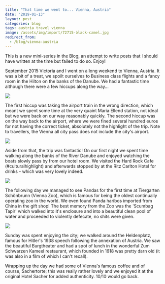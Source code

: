 ```yaml
---
title: "That time we went to... Vienna, Austria"
date: "2019-01-13"
layout: post
categories: blog
tags: austria travel vienna
image: /assets/img/import/72715-black-camel.jpg
redirect_from:
  - /blog/vienna-austria
---
```


This is a new mini-series in the Blog, an attempt to write posts that I should have written at the time but failed to do so. Enjoy!

September 2015 Victoria and I went on a long weekend to Vienna, Austria. It was a bit of a treat, we spoilt ourselves to Business class flights and a fancy room in the Hilton on the banks of the Danube. We had a fantastic time although there were a few hiccups along the way...

![][photo-1]

The first hiccup was taking the airport train in the wrong direction, which meant we spent some time at the very quaint Maria Ellend station, not ideal but we were back on our way reasonably quickly. The second hiccup was on the way back to the airport, where we were fined several hundred euros for not having the correct ticket, absolutely not the highlight of the trip. Note to travellers, the Vienna all city pass does not include the city's airport.

![][photo-2]

Aside from that, the trip was fantastic! On our first night we spent time walking along the banks of the River Danube and enjoyed watching the boats slowly pass by from our hotel room. We visited the Hard Rock Cafe (#culturalhighlight) and afterwards stopped by at the Ritz Carlton Hotel for drinks - which was very lovely indeed.

![][photo-3]

The following day we managed to see Pandas for the first time at Tiergarten Schönbrunn (Vienna Zoo), which is famous for being the oldest continually operating zoo in the world. We even found Panda haribos imported from China in the gift shop! The best memory from the Zoo was the 'Scumbag Tapir' which walked into it's enclosure and into a beautiful clean pool of water and proceeded to violently defecate, no shits were given.

![][photo-5]

Sunday was spent enjoying the city; we walked around the Heldenplatz, famous for Hitler's 1938 speech following the annexation of Austria. We saw the beautiful Burgtheater and had a spot of lunch in the wonderful Zum Schwarzen Kameel restaurant, which founded in 1618 was pretty darn old (it was also in a film of which I can't recall).

Wrapping up the day we had some of Vienna's famous coffee and of course, Sachertorte; this was really rather lovely and we enjoyed it at the original Hotel Sacher for added authenticity. 10/10 would go back.

[photo-1]: /assets/img/import/f8da7-vienna.jpg
[photo-2]: /assets/img/import/444b0-vienna-drinks.jpg
[photo-3]: /assets/img/import/82c99-tapir.jpg
[photo-4]: /assets/img/import/72715-black-camel.jpg
[photo-5]: /assets/img/import/dba71-torte.jpg
